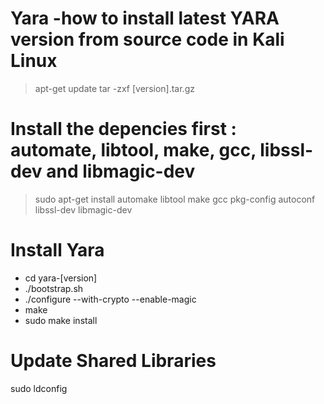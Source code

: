 # Yara -how to install latest YARA version from source code in Kali Linux

>apt-get update
>tar -zxf [version].tar.gz
# Install the depencies first : automate, libtool, make, gcc, libssl-dev and libmagic-dev
>sudo apt-get install automake libtool make gcc pkg-config autoconf libssl-dev libmagic-dev

# Install Yara
* cd yara-[version]
* ./bootstrap.sh
* ./configure --with-crypto --enable-magic
* make 
* sudo make install

# Update Shared Libraries
sudo ldconfig


